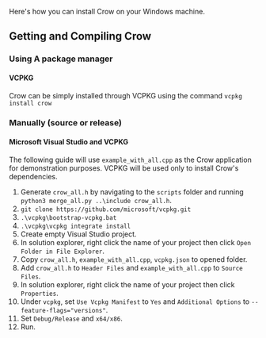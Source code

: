 Here's how you can install Crow on your Windows machine.
## Getting and Compiling Crow
### Using A package manager
#### VCPKG
Crow can be simply installed through VCPKG using the command `vcpkg install crow`

### Manually (source or release)
#### Microsoft Visual Studio and VCPKG
The following guide will use `example_with_all.cpp` as the Crow application for demonstration purposes. VCPKG will be used only to install Crow's dependencies.

1. Generate `crow_all.h` by navigating to the `scripts` folder and running `python3 merge_all.py ..\include crow_all.h`.
2. `git clone https://github.com/microsoft/vcpkg.git`
3. `.\vcpkg\bootstrap-vcpkg.bat`
4. `.\vcpkg\vcpkg integrate install`
5. Create empty Visual Studio project.
6. In solution explorer, right click the name of your project then click `Open Folder in File Explorer`.
7. Copy `crow_all.h`, `example_with_all.cpp`, `vcpkg.json` to opened folder.
8. Add `crow_all.h` to `Header Files` and `example_with_all.cpp` to `Source Files`.
9. In solution explorer, right click the name of your project then click `Properties`.
10. Under `vcpkg`, set `Use Vcpkg Manifest` to `Yes` and `Additional Options` to `--feature-flags="versions"`.
11. Set `Debug/Release` and `x64/x86`.
12. Run.
